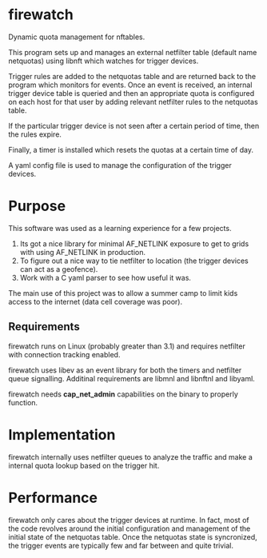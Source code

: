firewatch
=======

Dynamic quota management for nftables. 

This program sets up and manages an external netfilter table (default name netquotas) using libnft which watches for trigger devices.

Trigger rules are added to the netquotas table and are returned back to the program which monitors for events.
Once an event is received, an internal trigger device table is queried and then an appropriate quota is configured on each host for that user by adding relevant netfilter rules to the netquotas table.

If the particular trigger device is not seen after a certain period of time, then the rules expire.

Finally, a timer is installed which resets the quotas at a certain time of day.

A yaml config file is used to manage the configuration of the trigger devices.

# Purpose

This software was used as a learning experience for a few projects.
1. Its got a nice library for minimal AF_NETLINK exposure to get to grids with using AF_NETLINK in production.
2. To figure out a nice way to tie netfilter to location (the trigger devices can act as a geofence).
3. Work with a C yaml parser to see how useful it was.

The main use of this project was to allow a summer camp to limit kids access to the internet (data cell coverage was poor).
 

Requirements
------------

firewatch runs on Linux (probably greater than 3.1) and requires netfilter with connection tracking enabled.

firewatch uses libev as an event library for both the timers and netfilter queue signalling. Additinal requirements are libmnl and libnftnl and libyaml.

firewatch needs **cap_net_admin** capabilities on the binary to properly function.

# Implementation

firewatch internally uses netfilter queues to analyze the traffic and make a internal quota lookup based on the trigger hit.

# Performance

firewatch only cares about the trigger devices at runtime. In fact, most of the code revolves around the initial configuration and management of the initial state of the netquotas table. Once the netquotas state is syncronized, the trigger events are typically few and far between and quite trivial.
